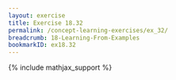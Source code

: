 ```yaml
---
layout: exercise
title: Exercise 18.32
permalink: /concept-learning-exercises/ex_32/
breadcrumb: 18-Learning-From-Examples
bookmarkID: ex18.32
---
```


{% include mathjax_support %}
